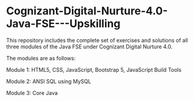 # Cognizant-Digital-Nurture-4.0-Java-FSE---Upskilling

This repository includes the complete set of exercises and solutions of all three modules of the Java FSE under Cognizant Digital Nurture 4.0.

The modules are as follows:

Module 1: HTML5, CSS, JavaScript, Bootstrap 5, JavaScript Build Tools

Module 2: ANSI SQL using MySQL

Module 3: Core Java
